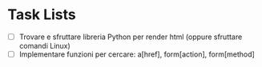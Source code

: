 # Task Lists

- [ ] Trovare e sfruttare libreria Python per render html (oppure sfruttare comandi Linux)
- [ ] Implementare funzioni per cercare: a[href], form[action], form[method]

